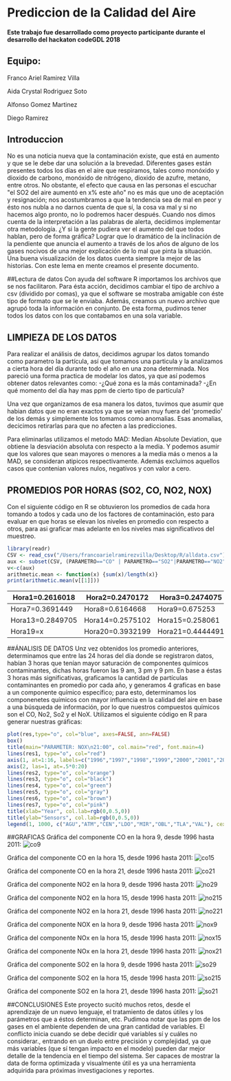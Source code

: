 # Prediccion de la Calidad del Aire

#### Este trabajo fue desarrollado como proyecto participante durante el desarrollo del hackaton codeGDL 2018

## Equipo:
Franco Ariel Ramirez Villa

Aida Crystal Rodriguez Soto

Alfonso Gomez Martinez

Diego Ramirez

## Introduccion
No es una noticia nueva que la contaminación existe, que está en aumento y que se le debe dar una solución a la brevedad. Diferentes gases están presentes todos los días en el aire que respiramos, tales como monóxido y dioxido de carbono, monóxido de nitrógeno, dioxido de azufre, metano, entre otros. No obstante, el efecto que causa en las personas el escuchar "el SO2 del aire aumentó en x% este año" no es más que uno de aceptación y resignación; nos acostumbramos a que la tendencia sea de mal en peor y ésto nos nubla a no darnos cuenta de que sí, la cosa va mal y si no hacemos algo pronto, no lo podremos hacer después. Cuando nos dimos cuenta de la interpretación a las palabras de alerta, decidimos implementar otra metodología. ¿Y si la gente pudiera ver el aumento del que todos hablan, pero de forma gráfica? Lograr que lo dramático de la inclinación de la pendiente que anuncia el aumento a través de los años de alguno de los gases nocivos de una mejor explicación de lo mal que pinta la situación. Una buena visualización de los datos cuenta siempre la mejor de las historias. Con este lema en mente creamos el presente documento.

##Lectura de datos
Con ayuda del software R importamos los archivos que se nos facilitaron. Para ésta acción, decidimos cambiar el tipo de archivo a csv (dividido por comas), ya que el software se mostraba amigable con éste tipo de formato que se le enviaba. Además, creamos un nuevo archivo que agrupó toda la información en conjunto. De esta forma, pudimos tener todos los datos con los que contabamos en una sola variable.

## LIMPIEZA DE LOS DATOS

Para realizar el análisis de datos, decidimos agrupar los datos tomando como parametro la partícula, así que tomamos una particula y la analizamos a cierta hora del día durante todo el año en una zona determinada.
Nos pareció una forma practica de modelar los datos, ya que así podemos obtener datos relevantes como:
-¿Qué zona es la más contaminada?
-¿En qué momento del día hay mas ppm de cierto tipo de partícula?

Una vez que organizamos de esa manera los datos, tuvimos que asumir que habian datos que no eran exactos ya que se veian muy fuera del 'promedio' de los demás y simplemente los tomamos como anomalias. Esas anomalias, decicimos retirarlas para que no afecten a las predicciones.

Para eliminarlas utilizamos el metodo MAD: Median Absolute Deviation, que obtiene la desviación absoluta con respecto a la media. Y podemos asumir que los valores que sean mayores o menores a la media más o menos a la MAD, se consideran atipicos respectivamente. Además excluimos aquellos casos que contenian valores nulos, negativos y con valor a cero.

##  PROMEDIOS POR HORAS (SO2, CO, NO2, NOX)
Con el siguiente código en R se obtuvieron los promedios de cada hora tomando a todos y cada uno de los factores de contaminación, esto para evaluar en que horas se elevan los niveles en promedio con respecto a otros, para asi graficar mas adelante en los niveles mas significativos del muestreo.

``` R
library(readr)
CSV <- read_csv("/Users/francoarielramirezvilla/Desktop/R/alldata.csv")
aux <- subset(CSV, (PARAMETRO=="CO" | PARAMETRO=="SO2"|PARAMETRO=="NO2"|PARAMETRO=="NOX") & HORA01!="NA", select = c("HORA01"))
v<-c(aux)
arithmetic.mean <- function(x) {sum(x)/length(x)}
print(arithmetic.mean(v[[1]]))
```

Hora1=0.2616018 | Hora2=0.2470172 | Hora3=0.2474075 | Hora4=0.2226969 | Hora5=0.2266908 | Hora6=0.2702171
--- | --- | --- | --- | --- | ---
Hora7=0.3691449 | Hora8=0.6164668 | Hora9=0.675253 | Hora10=x | Hora11=x | Hora12=x 
Hora13=0.2849705 | Hora14=0.2575102 | Hora15=0.258061 | Hora16=x | Hora17=x | Hora18=x
Hora19=x | Hora20=0.3932199 | Hora21=0.4444491 | Hora22=0.4394486 | Hora23=x | Hora24=x


##ÁNALISIS DE DATOS
Unz vez obtenidos los promedio anteriores, determinamos que entre las 24 horas del día donde se registraron datos, habían 3 horas que tenían mayor saturación de componentes químicos contaminantes, dichas horas fueron las 9 am, 3 pm y 9 pm. En base a éstas 3 horas más significativas, graficamos la cantidad de partículas contaminantes en promedio por cada año, y generamos 4 graficas en base a un componente químico específico; para esto, determinamos los componenetes químicos con mayor influencia en la calidad del aire en base a una búsqueda de información, por lo que nuestros compuestos químicos son el CO, No2, So2 y el NoX.
Utilizamos el siguiente código en R para generar nuestras gráficas:

```R
plot(res,type="o", col="blue", axes=FALSE, ann=FALSE)
box()
title(main="PARAMETER: NOX\n21:00", col.main="red", font.main=4)
lines(res1, type="o", col="red")
axis(1, at=1:16, labels=c("1996","1997","1998","1999","2000","2001","2002","2003","2004","2005","2006","2007","2008","2009","2010","2011"))
axis(2, las=1, at=.5*0:20)
lines(res2, type="o", col="orange")
lines(res3, type="o", col="black")
lines(res4, type="o", col="green")
lines(res5, type="o", col="gray")
lines(res6, type="o", col="brown")
lines(res7, type="o", col="pink")
title(xlab="Year", col.lab=rgb(0,0.5,0))
title(ylab="Sensors", col.lab=rgb(0,0.5,0))
legend(1, 1000, c("AGU","ATM","CEN","LDO","MIR","OBL","TLA","VAL"), cex=0.8, col=c("blue","red","orange","black","green","gray","brown","pink"), pch=21:22, lty=1:2)
```
##GRAFICAS
Gráfica del componente CO en la hora 9, desde 1996 hasta 2011:
![co9](https://user-images.githubusercontent.com/26826159/37568149-dc2e3858-2a96-11e8-9298-38c4419c7a4e.jpg)

Gráfica del componente CO en la hora 15, desde 1996 hasta 2011:
![co15](https://user-images.githubusercontent.com/26826159/37568178-4633a134-2a97-11e8-81ef-76661cfe1236.jpg)

Gráfica del componente CO en la hora 21, desde 1996 hasta 2011:
![co21](https://user-images.githubusercontent.com/26826159/37568181-563836e4-2a97-11e8-84d9-26b3179705b5.jpg)

Gráfica del componente NO2 en la hora 9, desde 1996 hasta 2011:
![no29](https://user-images.githubusercontent.com/26826159/37568202-7aee5202-2a97-11e8-8660-4d10c949a080.jpg)

Gráfica del componente NO2 en la hora 15, desde 1996 hasta 2011:
![no215](https://user-images.githubusercontent.com/26826159/37568212-8f6d1cf4-2a97-11e8-93e4-283ba019f7b1.jpg)

Gráfica del componente NO2 en la hora 21, desde 1996 hasta 2011:
![no221](https://user-images.githubusercontent.com/26826159/37568217-a4b7307c-2a97-11e8-9643-6b39930aabe5.jpg)

Gráfica del componente NOX en la hora 9, desde 1996 hasta 2011:
![nox9](https://user-images.githubusercontent.com/26826159/37568221-c2c1df18-2a97-11e8-9cae-9d4c4d32e8a0.jpg)

Gráfica del componente NOx en la hora 15, desde 1996 hasta 2011:
![nox15](https://user-images.githubusercontent.com/26826159/37568227-d9293972-2a97-11e8-93b9-4f38591da740.jpg)

Gráfica del componente NOx en la hora 21, desde 1996 hasta 2011:
![nox21](https://user-images.githubusercontent.com/26826159/37568232-eb3e76ea-2a97-11e8-9042-b82c42f4542f.jpg)

Gráfica del componente SO2 en la hora 9, desde 1996 hasta 2011:
![so29](https://user-images.githubusercontent.com/26826159/37568241-14af3c6c-2a98-11e8-87d9-155a1bcb93c3.jpg)

Gráfica del componente SO2 en la hora 15, desde 1996 hasta 2011:
![so215](https://user-images.githubusercontent.com/26826159/37568249-26be1dba-2a98-11e8-86ba-8077d0f7b1c7.jpg)

Gráfica del componente SO2 en la hora 21, desde 1996 hasta 2011:
![so21](https://user-images.githubusercontent.com/26826159/37568261-43bea81c-2a98-11e8-9e50-42271d7359b9.jpg)

##CONCLUSIONES
Este proyecto sucitó muchos retos, desde el aprendizaje de un nuevo lenguaje, el tratamiento de datos útiles y los parámetros que a éstos determinan, etc.
Pudimoa notar que las ppm de los gases en el ambiente dependen de una gran cantidad de variables. El conflicto inicia cuando se debe decidir qué variables sí y cuáles no considerar., entrando en un duelo entre precisión y complejidad, ya que más variables (que sí tengan impacto en el modelo) pueden dar mejor detalle de la tendencia en el tiempo del sistema.
Ser capaces de mostrar la data de forma optimizada y visualmente útil es ya una herramienta adquirida para próximas investigaciones y reportes.
